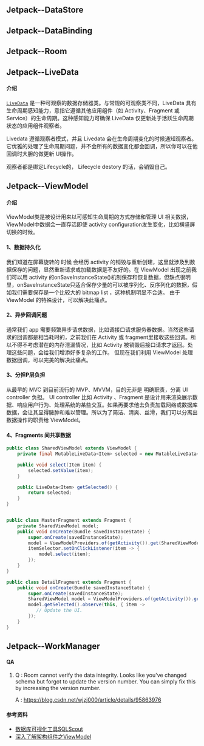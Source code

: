 ##	Jetpack--DataStore 



## Jetpack--DataBinding

## Jetpack--Room



##	Jetpack--LiveData

####	介绍

[`LiveData`](https://developer.android.google.cn/reference/androidx/lifecycle/LiveData) 是一种可观察的数据存储器类。与常规的可观察类不同，LiveData 具有生命周期感知能力，意指它遵循其他应用组件（如 Activity、Fragment 或 Service）的生命周期。这种感知能力可确保 LiveData 仅更新处于活跃生命周期状态的应用组件观察者。

Livedata 遵循观察者模式，并且 Livedata 会在生命周期变化的时候通知观察者。
它优雅的处理了生命周期问题，并不会所有的数据变化都会回调，所以你可以在他回调时大胆的做更新 UI操作。

观察者都是绑定Lifecycle的， Lifecycle destory 的话，会销毁自己。



## Jetpack--ViewModel

####	介绍

ViewModel类是被设计用来以可感知生命周期的方式存储和管理 UI 相关数据，ViewModel中数据会一直存活即使 activity configuration发生变化，比如横竖屏切换的时候。

#### 1、数据持久化

我们知道在屏幕旋转的 时候 会经历 activity 的销毁与重新创建，这里就涉及到数据保存的问题，显然重新请求或加载数据是不友好的。在 ViewModel 出现之前我们可以用 activity 的onSaveInstanceState()机制保存和恢复数据，但缺点很明显，onSaveInstanceState只适合保存少量的可以被序列化、反序列化的数据，假如我们需要保存是一个比较大的 bitmap list ，这种机制明显不合适。
由于 ViewModel 的特殊设计，可以解决此痛点。

#### 2、异步回调问题

通常我们 app 需要频繁异步请求数据，比如调接口请求服务器数据。当然这些请求的回调都是相当耗时的，之前我们在 Activity 或 fragment里接收这些回调。所以不得不考虑潜在的内存泄漏情况，比如 Activity 被销毁后接口请求才返回。处理这些问题，会给我们增添好多复杂的工作。
但现在我们利用 ViewModel 处理数据回调，可以完美的解决此痛点。

#### 3、分担P层负担

从最早的 MVC 到目前流行的 MVP、MVVM，目的无非是 明确职责，分离 UI controller 负担。
UI controller 比如 Activity 、Fragment 是设计用来渲染展示数据、响应用户行为、处理系统的某些交互。如果再要求他去负责加载网络或数据库数据，会让其显得臃肿和难以管理。所以为了简洁、清爽、丝滑，我们可以分离出数据操作的职责给 ViewModel。

#### 4、Fragments 间共享数据

```java
public class SharedViewModel extends ViewModel {
    private final MutableLiveData<Item> selected = new MutableLiveData<Item>();

    public void select(Item item) {
        selected.setValue(item);
    }

    public LiveData<Item> getSelected() {
        return selected;
    }
}


public class MasterFragment extends Fragment {
    private SharedViewModel model;
    public void onCreate(Bundle savedInstanceState) {
        super.onCreate(savedInstanceState);
        model = ViewModelProviders.of(getActivity()).get(SharedViewModel.class);
        itemSelector.setOnClickListener(item -> {
            model.select(item);
        });
    }
}

public class DetailFragment extends Fragment {
    public void onCreate(Bundle savedInstanceState) {
        super.onCreate(savedInstanceState);
        SharedViewModel model = ViewModelProviders.of(getActivity()).get(SharedViewModel.class);
        model.getSelected().observe(this, { item ->
           // Update the UI.
        });
    }
}
```









## Jetpack--WorkManager







#### QA

1. Q : Room cannot verify the data integrity. Looks like you've changed schema but forgot to update the version number. You can simply fix this by increasing the version number.

   A : https://blog.csdn.net/wjzj000/article/details/95863976




####	参考资料

- [数据库可视化工具SQLScout](https://blog.csdn.net/xhnmbest/article/details/105994122)
- [深入了解架构组件之ViewModel](https://www.jianshu.com/p/35d143e84d42)

